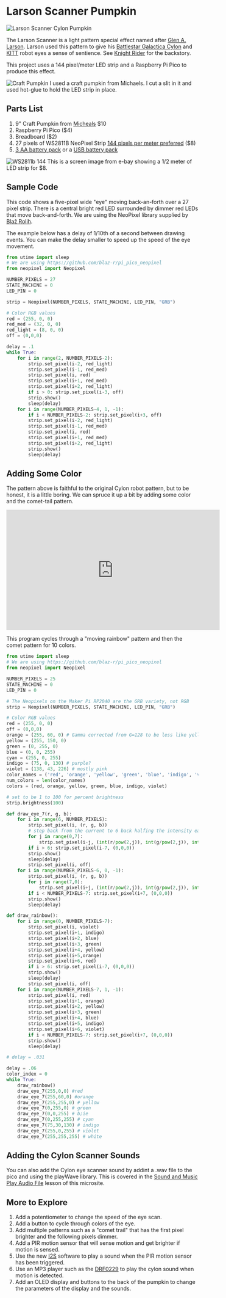 # Larson Scanner Pumpkin

![Larson Scanner Cylon Pumpkin](../../img/cylon-pumpkin.gif)

The Larson Scanner is a light pattern special effect named after [Glen A. Larson](https://en.wikipedia.org/wiki/Glen_A._Larson).  Larson used this pattern to give his [Battlestar Galactica Cylon](https://en.wikipedia.org/wiki/Cylon_(Battlestar_Galactica)) and [KITT](https://en.wikipedia.org/wiki/KITT) robot eyes a sense of sentience.  See [Knight Rider](https://en.wikipedia.org/wiki/Knight_Rider_(1982_TV_series)) for the backstory.

This project uses a 144 pixel/meter LED strip and a Raspberry Pi Pico to produce this effect.

![Craft Pumpkin](../../img/craft-pumpkin.jpg)
I used a craft pumpkin from Michaels.  I cut a slit in it and used hot-glue to hold the LED strip in place.

## Parts List

1. 9" Craft Pumpkin from [Micheals](https://www.michaels.com/9-in-orange-craft-pumpkin-by-ashland/10638818.html) $10
1. Raspberry Pi Pico ($4)
2. Breadboard ($2)
3. 27 pixels of WS2811B NeoPixel Strip [144 pixels per meter preferred](https://www.ebay.com/itm/324452155664?hash=item4b8adb0110:g:-kUAAOSwwT9f9avu) ($8)
4. [3 AA battery pack](https://www.ebay.com/itm/234251696371?hash=item368a7d38f3%3Ag%3AZe8AAOSwTmtaqyvb) or a [USB battery pack](https://www.amazon.com/Compact-5000mAh-External-Portable-More-Black/dp/B09BJGVH17/ref=dp_fod_2?th=1)

![WS2811b 144](../../img/ws2811b-144.png)
This is a screen image from e-bay showing a 1/2 meter of LED strip for $8.

## Sample Code

This code shows a five-pixel wide "eye" moving back-an-forth over a 27 pixel strip.  There is a central bright red LED surrounded by dimmer red LEDs that move back-and-forth.  We are using the NeoPixel library supplied by [Blaž Rolih](https://github.com/blaz-r/pi_pico_neopixel).

The example below has a delay of 1/10th of a second between drawing events.  You can make the delay smaller to speed up the speed of the eye movement.

```py
from utime import sleep
# We are using https://github.com/blaz-r/pi_pico_neopixel
from neopixel import Neopixel

NUMBER_PIXELS = 27
STATE_MACHINE = 0
LED_PIN = 0

strip = Neopixel(NUMBER_PIXELS, STATE_MACHINE, LED_PIN, "GRB")

# Color RGB values
red = (255, 0, 0)
red_med = (32, 0, 0)
red_light = (8, 0, 0)
off = (0,0,0)

delay = .1
while True:
    for i in range(2, NUMBER_PIXELS-2):
        strip.set_pixel(i-2, red_light)
        strip.set_pixel(i-1, red_med)
        strip.set_pixel(i, red)
        strip.set_pixel(i+1, red_med)
        strip.set_pixel(i+2, red_light)
        if i > 0: strip.set_pixel(i-3, off)
        strip.show()
        sleep(delay)
    for i in range(NUMBER_PIXELS-4, 1, -1):
        if i < NUMBER_PIXELS-2: strip.set_pixel(i+3, off)
        strip.set_pixel(i-2, red_light)
        strip.set_pixel(i-1, red_med)
        strip.set_pixel(i, red)
        strip.set_pixel(i+1, red_med)
        strip.set_pixel(i+2, red_light)
        strip.show()
        sleep(delay)
```

## Adding Some Color

The pattern above is faithful to the original Cylon robot pattern, but to be honest, it is a little boring.  We can spruce it up a bit by adding some color and the comet-tail pattern.

<iframe width="560" height="315" src="https://www.youtube.com/embed/f_93zEaZTvY" title="YouTube video player" frameborder="0" allow="accelerometer; autoplay; clipboard-write; encrypted-media; gyroscope; picture-in-picture" allowfullscreen></iframe>

This program cycles through a "moving rainbow" pattern and then the comet pattern for 10 colors.

```py
from utime import sleep
# We are using https://github.com/blaz-r/pi_pico_neopixel
from neopixel import Neopixel

NUMBER_PIXELS = 25
STATE_MACHINE = 0
LED_PIN = 0

# The Neopixels on the Maker Pi RP2040 are the GRB variety, not RGB
strip = Neopixel(NUMBER_PIXELS, STATE_MACHINE, LED_PIN, "GRB")

# Color RGB values
red = (255, 0, 0)
off = (0,0,0)
orange = (255, 60, 0) # Gamma corrected from G=128 to be less like yellow
yellow = (255, 150, 0)
green = (0, 255, 0)
blue = (0, 0, 255)
cyan = (255, 0, 255)
indigo = (75, 0, 130) # purple?
violet = (138, 43, 226) # mostly pink
color_names = ('red', 'orange', 'yellow', 'green', 'blue', 'indigo', 'violet')
num_colors = len(color_names)
colors = (red, orange, yellow, green, blue, indigo, violet)

# set to be 1 to 100 for percent brightness
strip.brightness(100)

def draw_eye_7(r, g, b):
    for i in range(6, NUMBER_PIXELS): 
        strip.set_pixel(i, (r, g, b))
        # step back from the current to 6 back halfing the intensity each time
        for j in range(0,7):
            strip.set_pixel(i-j, (int(r/pow(2,j)), int(g/pow(2,j)), int(b/pow(2,j))))
        if i > 6: strip.set_pixel(i-7, (0,0,0))
        strip.show()
        sleep(delay)
        strip.set_pixel(i, off)
    for i in range(NUMBER_PIXELS-6, 0, -1):
        strip.set_pixel(i, (r, g, b)) 
        for j in range(7,0):
            strip.set_pixel(i+j, (int(r/pow(2,j)), int(g/pow(2,j)), int(b/pow(2,j))))
        if i < NUMBER_PIXELS-7: strip.set_pixel(i+7, (0,0,0))
        strip.show()
        sleep(delay)

def draw_rainbow():
    for i in range(0, NUMBER_PIXELS-7):
        strip.set_pixel(i, violet)
        strip.set_pixel(i+1, indigo)
        strip.set_pixel(i+2, blue)
        strip.set_pixel(i+3, green)
        strip.set_pixel(i+4, yellow)
        strip.set_pixel(i+5,orange)
        strip.set_pixel(i+6, red)
        if i > 6: strip.set_pixel(i-7, (0,0,0))
        strip.show()
        sleep(delay)
        strip.set_pixel(i, off)
    for i in range(NUMBER_PIXELS-7, 1, -1):
        strip.set_pixel(i, red)
        strip.set_pixel(i+1, orange)
        strip.set_pixel(i+2, yellow)
        strip.set_pixel(i+3, green)
        strip.set_pixel(i+4, blue)
        strip.set_pixel(i+5, indigo)
        strip.set_pixel(i+6, violet)
        if i < NUMBER_PIXELS-7: strip.set_pixel(i+7, (0,0,0))
        strip.show()
        sleep(delay)

# delay = .031

delay = .06
color_index = 0
while True:
    draw_rainbow()
    draw_eye_7(255,0,0) #red
    draw_eye_7(255,60,0) #orange
    draw_eye_7(255,255,0) # yellow
    draw_eye_7(0,255,0) # green
    draw_eye_7(0,0,255) # b;ie
    draw_eye_7(0,255,255) # cyan
    draw_eye_7(75,30,130) # indigo
    draw_eye_7(255,0,255) # violet
    draw_eye_7(255,255,255) # white
```

## Adding the Cylon Scanner Sounds

You can also add the Cylon eye scanner sound by addint a .wav file to the pico and using the playWave library.  This is covered in the [Sound and Music Play Audio File](../../sound/07-play-audio-file.md) lesson of this microsite.

## More to Explore

1. Add a potentiometer to change the speed of the eye scan.
2. Add a button to cycle through colors of the eye.
3. Add multiple patterns such as a "comet trail" that has the first pixel brighter and the following pixels dimmer.
4. Add a PIR motion sensor that will sense motion and get brighter if motion is sensed.
5. Use the new [I2S](https://github.com/miketeachman/micropython-i2s-examples) software to play a sound when the PIR motion sensor has been triggered.
6. Use an MP3 player such as the [DRF0229](https://wiki.dfrobot.com/DFPlayer_Mini_SKU_DFR0299) to play the cylon sound when motion is detected.
7. Add an OLED display and buttons to the back of the pumpkin to change the parameters of the display and the sounds.
